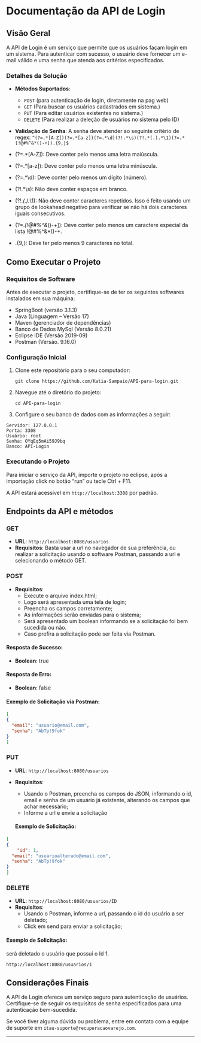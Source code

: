 
# Documentação da API de Login

## Visão Geral
A API de Login é um serviço que permite que os usuários façam login em um sistema. Para autenticar com sucesso, o usuário deve fornecer um e-mail válido e uma senha que atenda aos critérios especificados.

### Detalhes da Solução
- **Métodos Suportados**: 
    - `POST` (para autenticação de login, diretamente na pag web)
    - `GET` (Para buscar os usuários cadastrados em sistema.)
    - `PUT` (Para editar usuários existentes no sistema.)
    - `DELETE` (Para realizar a deleção de usuários no sistema pelo ID)

- **Validação de Senha**: A senha deve atender ao seguinte critério de regex: `^(?=.*[A-Z])(?=.*[a-z])(?=.*\d)(?!.*\s)(?!.*(.).*\1)(?=.*[!@#%^&*()-+]).{9,}$`

- (?=.*[A-Z]): Deve conter pelo menos uma letra maiúscula.
- (?=.*[a-z]): Deve conter pelo menos uma letra minúscula.
- (?=.*\d): Deve conter pelo menos um dígito (número).
- (?!.*\s): Não deve conter espaços em branco.
- (?!.*(.).*\1): Não deve conter caracteres repetidos. Isso é feito usando um grupo de lookahead negativo para verificar se não há dois caracteres iguais consecutivos.
- (?=.*[!@#%^&*()-+]): Deve conter pelo menos um caractere especial da lista !@#%^&*()-+.
- .{9,}: Deve ter pelo menos 9 caracteres no total.

## Como Executar o Projeto

### Requisitos de Software
Antes de executar o projeto, certifique-se de ter os seguintes softwares instalados em sua máquina:
- SpringBoot (versão 3.1.3)
- Java (Linguagem – Versão 17)
- Maven (gerenciador de dependências)
- Banco de Dados MySql (Versão 8.0.21)
- Eclipse IDE (Versão 2019-09)
- Postman (Versão. 9.16.0)


### Configuração Inicial
1. Clone este repositório para o seu computador:
   ```
   git clone https://github.com/Katia-Sampaio/API-para-login.git
   ```

2. Navegue até o diretório do projeto:
   ```
   cd API-para-login
   ```

3. Configure o seu banco de dados com as informações a seguir: 
```
Servidor: 127.0.0.1
Porta: 3308
Usuário: root
Senha: OYqEq5mAi59J9bq
Banco: API-Login
```

### Executando o Projeto
Para iniciar o serviço da API, importe o projeto no eclipse, após a importação click no botão “run” ou tecle Ctrl + F11.


A API estará acessível em `http://localhost:3308` por padrão. 

## Endpoints da API e métodos

### GET 

- **URL**: `http://localhost:8080/usuarios `
- **Requisitos**: Basta usar a url no navegador de sua preferência, ou realizar a solicitação usando o software Postman, passando a url e selecionando o método GET.

### POST
- **Requisitos**:  
    - Execute o arquivo index.html;
    - Logo será apresentada uma tela de login;
    - Preencha os campos corretamente;
    - As informações serão enviadas para o sistema;
    - Será apresentado um boolean informando se a solicitação foi bem sucedida ou não.
    - Caso prefira a solicitação pode ser feita via Postman.
  

#### Resposta de Sucesso:
- **Boolean**: true

#### Resposta de Erro:
- **Boolean**: false

 

 #### Exemplo de Solicitação via Postman:
```json
[
{
  "email": "usuario@email.com",
  "senha": "AbTp!9fok"
}
]
```
### PUT
- **URL**: `http://localhost:8080/usuarios `
- **Requisitos**:   
    - Usando o Postman, preencha os campos do JSON, informando o id, email e senha de um usuário já existente, alterando os campos que achar necessário;
    - Informe a url e envie a solicitação


     #### Exemplo de Solicitação:
```json
[
{
    "id": 1,
  "email": "usuarioalterado@email.com",
  "senha": "AbTp!9fok"
}
]
```
### DELETE
- **URL**: `http://localhost:8080/usuarios/ID `
- **Requisitos**: 
    - Usando o Postman, informe a url, passando o id do usuário a ser deletado;
    - Click em send para enviar a solicitação;

#### Exemplo de Solicitação:
será deletado o usuário que possui o Id 1.

`http://localhost:8080/usuarios/1 `

## Considerações Finais
A API de Login oferece um serviço seguro para autenticação de usuários. Certifique-se de seguir os requisitos de senha especificados para uma autenticação bem-sucedida.

Se você tiver alguma dúvida ou problema, entre em contato com a equipe de suporte em `itau-suporte@recuperacaovarejo.com`.

---
